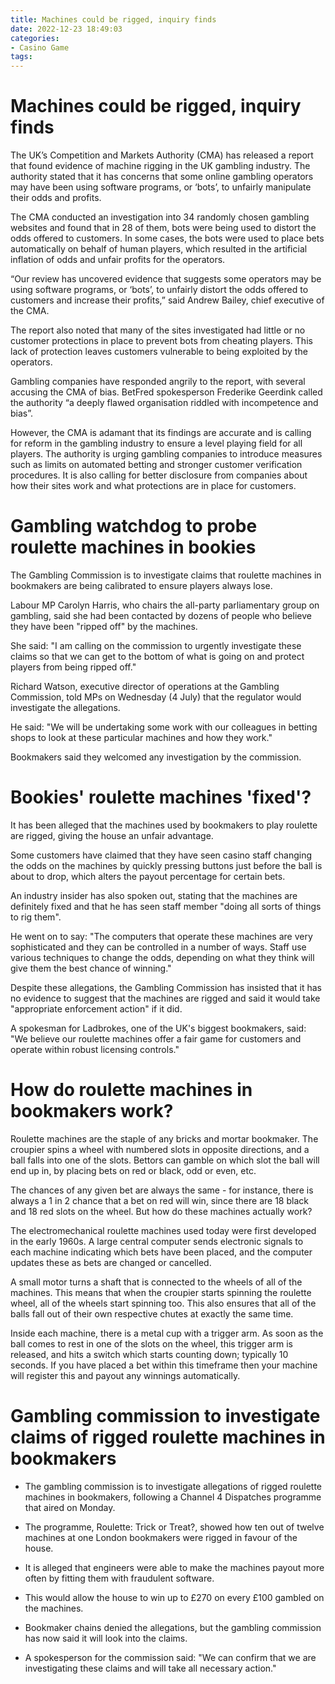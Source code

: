 ```yaml
---
title: Machines could be rigged, inquiry finds
date: 2022-12-23 18:49:03
categories:
- Casino Game
tags:
---
```



#  Machines could be rigged, inquiry finds

The UK’s Competition and Markets Authority (CMA) has released a report that found evidence of machine rigging in the UK gambling industry. The authority stated that it has concerns that some online gambling operators may have been using software programs, or ‘bots’, to unfairly manipulate their odds and profits.

The CMA conducted an investigation into 34 randomly chosen gambling websites and found that in 28 of them, bots were being used to distort the odds offered to customers. In some cases, the bots were used to place bets automatically on behalf of human players, which resulted in the artificial inflation of odds and unfair profits for the operators.

“Our review has uncovered evidence that suggests some operators may be using software programs, or ‘bots’, to unfairly distort the odds offered to customers and increase their profits,” said Andrew Bailey, chief executive of the CMA.

The report also noted that many of the sites investigated had little or no customer protections in place to prevent bots from cheating players. This lack of protection leaves customers vulnerable to being exploited by the operators.

Gambling companies have responded angrily to the report, with several accusing the CMA of bias. BetFred spokesperson Frederike Geerdink called the authority “a deeply flawed organisation riddled with incompetence and bias”.

However, the CMA is adamant that its findings are accurate and is calling for reform in the gambling industry to ensure a level playing field for all players. The authority is urging gambling companies to introduce measures such as limits on automated betting and stronger customer verification procedures. It is also calling for better disclosure from companies about how their sites work and what protections are in place for customers.

#  Gambling watchdog to probe roulette machines in bookies

The Gambling Commission is to investigate claims that roulette machines in bookmakers are being calibrated to ensure players always lose.

Labour MP Carolyn Harris, who chairs the all-party parliamentary group on gambling, said she had been contacted by dozens of people who believe they have been "ripped off" by the machines.

She said: "I am calling on the commission to urgently investigate these claims so that we can get to the bottom of what is going on and protect players from being ripped off."

Richard Watson, executive director of operations at the Gambling Commission, told MPs on Wednesday (4 July) that the regulator would investigate the allegations.

He said: "We will be undertaking some work with our colleagues in betting shops to look at these particular machines and how they work."

Bookmakers said they welcomed any investigation by the commission.

#  Bookies' roulette machines 'fixed'?

It has been alleged that the machines used by bookmakers to play roulette are rigged, giving the house an unfair advantage.

Some customers have claimed that they have seen casino staff changing the odds on the machines by quickly pressing buttons just before the ball is about to drop, which alters the payout percentage for certain bets.

An industry insider has also spoken out, stating that the machines are definitely fixed and that he has seen staff member "doing all sorts of things to rig them".

He went on to say: "The computers that operate these machines are very sophisticated and they can be controlled in a number of ways. Staff use various techniques to change the odds, depending on what they think will give them the best chance of winning."

Despite these allegations, the Gambling Commission has insisted that it has no evidence to suggest that the machines are rigged and said it would take "appropriate enforcement action" if it did.

A spokesman for Ladbrokes, one of the UK's biggest bookmakers, said: "We believe our roulette machines offer a fair game for customers and operate within robust licensing controls."

#  How do roulette machines in bookmakers work?

Roulette machines are the staple of any bricks and mortar bookmaker. The croupier spins a wheel with numbered slots in opposite directions, and a ball falls into one of the slots. Bettors can gamble on which slot the ball will end up in, by placing bets on red or black, odd or even, etc.

The chances of any given bet are always the same - for instance, there is always a 1 in 2 chance that a bet on red will win, since there are 18 black and 18 red slots on the wheel. But how do these machines actually work?

The electromechanical roulette machines used today were first developed in the early 1960s. A large central computer sends electronic signals to each machine indicating which bets have been placed, and the computer updates these as bets are changed or cancelled.

A small motor turns a shaft that is connected to the wheels of all of the machines. This means that when the croupier starts spinning the roulette wheel, all of the wheels start spinning too. This also ensures that all of the balls fall out of their own respective chutes at exactly the same time.

Inside each machine, there is a metal cup with a trigger arm. As soon as the ball comes to rest in one of the slots on the wheel, this trigger arm is released, and hits a switch which starts counting down; typically 10 seconds. If you have placed a bet within this timeframe then your machine will register this and payout any winnings automatically.

#  Gambling commission to investigate claims of rigged roulette machines in bookmakers

- The gambling commission is to investigate allegations of rigged roulette machines in bookmakers, following a Channel 4 Dispatches programme that aired on Monday.

- The programme, Roulette: Trick or Treat?, showed how ten out of twelve machines at one London bookmakers were rigged in favour of the house.

- It is alleged that engineers were able to make the machines payout more often by fitting them with fraudulent software.

- This would allow the house to win up to £270 on every £100 gambled on the machines.

- Bookmaker chains denied the allegations, but the gambling commission has now said it will look into the claims.

- A spokesperson for the commission said: "We can confirm that we are investigating these claims and will take all necessary action."